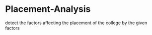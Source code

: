 # Placement-Analysis
detect the factors affecting the placement of the college by the given factors
